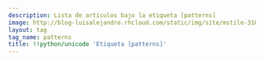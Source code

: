 ```yaml
---
description: Lista de artículos bajo la etiqueta [patterns]
image: http://blog-luisalejandro.rhcloud.com/static/img/site/mstile-310x310.png
layout: tag
tag_name: patterns
title: !!python/unicode 'Etiqueta [patterns]'
---
```

